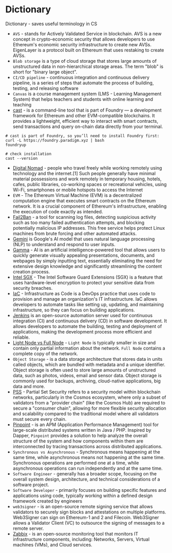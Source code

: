 # Dictionary
Dictionary - saves useful terminology in CS

- `AVS` - stands for Actively Validated Service in blockchain. AVS is a new concept in crypto-economic security that allows developers to use Ethereum's economic security infrastructure to create new AVSs. EigenLayer is a protocol built on Ethereum that uses restaking to create AVSs.
- `Blob storage` is a type of cloud storage that stores large amounts of unstructured data in non-hierarchical storage areas. The term "blob" is short for "binary large object". 
- `CI/CD pipeline` - continuous integration and continuous delivery pipeline, is a series of steps that automate the process of building, testing, and releasing software
- `Canvas` is a course management system (LMS - Learning Management System) that helps teachers and students with online learning and teaching
- [cast](https://www.raycast.com/merklefruit/foundry-cast-cli) - is a command-line tool that is part of Foundry — a development framework for Ethereum and other EVM-compatible blockchains. It provides a lightweight, efficient way to interact with smart contracts, send transactions and query on-chain data directly from your terminal.
```
# cast is part of Foundry, so you’ll need to install Foundry first:
curl -L https://foundry.paradigm.xyz | bash
foundryup

# check installation
cast --version
```
- [Digital Nomad](https://en.wikipedia.org/wiki/Digital_nomad) -  people who travel freely while working remotely using technology and the internet.[1] Such people generally have minimal material possessions and work remotely in temporary housing, hotels, cafes, public libraries, co-working spaces or recreational vehicles, using Wi-Fi, smartphones or mobile hotspots to access the Internet
- `EVM` - The Ethereum Virtual Machine (EVM) is a decentralized computation engine that executes smart contracts on the Ethereum network. It is a crucial component of Ethereum's infrastructure, enabling the execution of code exactly as intended.
- [Fail2Ban](https://siddhivinayak-sk.medium.com/prevent-your-website-from-brute-force-attacks-use-fail2ban-to-block-malicious-clients-92b15b5ae4ec) - a tool for scanning log files, detecting suspicious activity such as too many failed authentication attempts, and blocking potentially malicious IP addresses. This free service helps protect Linux machines from brute forcing and other automated attacks.
- [Gemini](https://blog.google/technology/ai/google-gemini-ai/#sundar-note) is Google's AI model that uses natural language processing (NLP) to understand and respond to user inputs.
- [Gamma](https://gamma.app/) - AI is an artificial intelligence-powered tool that allows users to quickly generate visually appealing presentations, documents, and webpages by simply inputting text, essentially eliminating the need for extensive design knowledge and significantly streamlining the content creation process.
- [Intel SGX](https://www.intel.com/content/www/us/en/products/docs/accelerator-engines/software-guard-extensions.html) - The Intel Software Guard Extensions (SGX) is a feature that uses hardware-level encryption to protect your sensitive data from security breaches.
- [IaC](https://aws.amazon.com/what-is/iac/) - Infrastructure as Code is a DevOps practice that uses code to provision and manage an organization's IT infrastructure. IaC allows developers to automate tasks like setting up, updating, and maintaining infrastructure, so they can focus on building applications.  
- [Jenkins](https://www.jenkins.io/) is an open-source automation server used for continuous integration (CI) and continuous delivery (CD) in software development. It allows developers to automate the building, testing and deployment of applications, making the development process more efficient and reliable.
- [Light Node vs Full Node](https://www.ledger.com/academy/glossary/light-node) - `Light Node` is typically smaller in size and contain only partial information about the network. `Full Node` contains a complete copy of the network.
- `Object Storage` -  is a data storage architecture that stores data in units called objects, which are bundled with metadata and a unique identifier. Object storage is often used to store large amounts of unstructured data, such as photos, videos, email and sensor data. Object storage is commonly used for backups, archiving, cloud-native applications, big data and more. 
- [PSS](https://forum.cosmos.network/t/chips-discussion-phase-partial-set-security-updated/11775) - Partial Set Security refers to a security model within blockchain networks, particularly in the Cosmos ecosystem, where only a subset of validators from a "provider chain" (like the Cosmos Hub) are required to secure a "consumer chain", allowing for more flexible security allocation and scalability compared to the traditional model where all validators must secure every chain.
- [Pinpoint](https://pinpoint-apm.gitbook.io/pinpoint) - is an APM (Application Performance Management) tool for large-scale distributed systems written in Java / PHP. Inspired by Dapper, `Pinpoint` provides a solution to help analyze the overall structure of the system and how components within them are interconnected by tracing transactions across distributed applications.
- `Synchronous vs Asynchronous` -  Synchronous means happening at the same time, while asynchronous means not happening at the same time. Synchronous operations are performed one at a time, while asynchronous operations can run independently and at the same time. 
- `Software Engineer` -  generally has a broader scope, focusing on the overall system design, architecture, and technical considerations of a software project.
- `Software Developer` - primarily focuses on building specific features and applications using code, typically working within a defined design framework created by engineers
- `web3signer` - is an open-source remote signing service that allows validators to securely sign blocks and attestations on multiple platforms. Web3Signer can sign on Ethereum-1 and 2 and Filecoin. Web3Signer allows a  Validator Client (VC) to outsource the signing of messages to a remote server.
- [Zabbix](https://www.zabbix.com/) - is an open-source monitoring tool that monitors IT infrastructure components, including: Networks, Servers, Virtual machines (VMs), and Cloud services.
